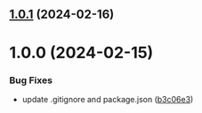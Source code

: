 ## [1.0.1](https://github.com/Carloslauriano/cli-maker/compare/v1.0.0...v1.0.1) (2024-02-16)

# 1.0.0 (2024-02-15)


### Bug Fixes

* update .gitignore and package.json ([b3c06e3](https://github.com/Carloslauriano/cli-maker/commit/b3c06e3cf0480a7b0b5025134beed38bf8c98ed0))
